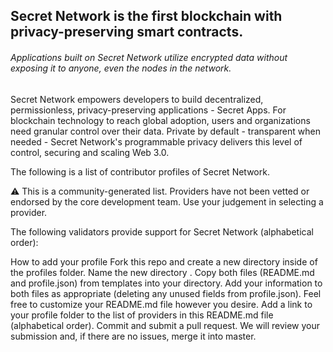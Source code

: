 ## Secret Network is the first blockchain with privacy-preserving smart contracts. 

###### Applications built on Secret Network utilize encrypted data without exposing it to anyone, even the nodes in the network.

Secret Network empowers developers to build decentralized, permissionless, privacy-preserving applications - Secret Apps. For blockchain technology to reach global adoption, users and organizations need granular control over their data. Private by default - transparent when needed - Secret Network's programmable privacy delivers this level of control, securing and scaling Web 3.0.

The following is a list of contributor profiles of Secret Network.

⚠️ This is a community-generated list. Providers have not been vetted or endorsed by the core development team. Use your judgement in selecting a provider.

The following validators provide support for Secret Network (alphabetical order):




How to add your profile
Fork this repo and create a new directory inside of the profiles folder.
Name the new directory <your-validator-name>.
Copy both files (README.md and profile.json) from templates into your directory.
Add your information to both files as appropriate (deleting any unused fields from profile.json).
Feel free to customize your README.md file however you desire.
Add a link to your profile folder to the list of providers in this README.md file (alphabetical order).
Commit and submit a pull request.
We will review your submission and, if there are no issues, merge it into master.
